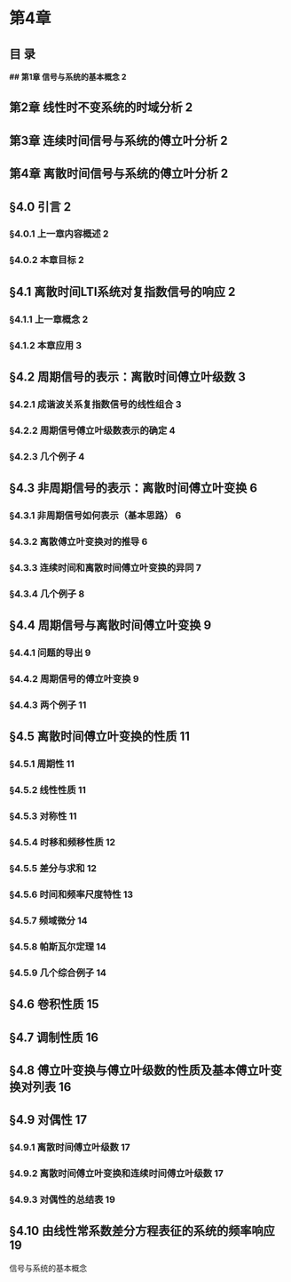# 第4章
## 目      录
**## 第1章 信号与系统的基本概念 2**
## 第2章 线性时不变系统的时域分析 2
## 第3章 连续时间信号与系统的傅立叶分析 2
## 第4章 离散时间信号与系统的傅立叶分析 2
## §4.0 引言 2
### §4.0.1 上一章内容概述 2
### §4.0.2 本章目标 2
## §4.1 离散时间LTI系统对复指数信号的响应 2
### §4.1.1 上一章概念 2
### §4.1.2 本章应用 3
## §4.2 周期信号的表示：离散时间傅立叶级数 3
### §4.2.1 成谐波关系复指数信号的线性组合 3
### §4.2.2 周期信号傅立叶级数表示的确定 4
### §4.2.3 几个例子 4
## §4.3 非周期信号的表示：离散时间傅立叶变换 6
### §4.3.1 非周期信号如何表示（基本思路） 6
### §4.3.2 离散傅立叶变换对的推导 6
### §4.3.3 连续时间和离散时间傅立叶变换的异同 7
### §4.3.4 几个例子 8
## §4.4 周期信号与离散时间傅立叶变换 9
### §4.4.1 问题的导出 9
### §4.4.2 周期信号的傅立叶变换 9
### §4.4.3 两个例子 11
## §4.5 离散时间傅立叶变换的性质 11
### §4.5.1 周期性 11
### §4.5.2 线性性质 11
### §4.5.3 对称性 11
### §4.5.4 时移和频移性质 12
### §4.5.5 差分与求和 12
### §4.5.6 时间和频率尺度特性 13
### §4.5.7 频域微分 14
### §4.5.8 帕斯瓦尔定理 14
### §4.5.9 几个综合例子 14
## §4.6 卷积性质 15
## §4.7 调制性质 16
## §4.8 傅立叶变换与傅立叶级数的性质及基本傅立叶变换对列表 16
## §4.9 对偶性 17
### §4.9.1 离散时间傅立叶级数 17
### §4.9.2 离散时间傅立叶变换和连续时间傅立叶级数 17
### §4.9.3 对偶性的总结表 19
## §4.10 由线性常系数差分方程表征的系统的频率响应 19
信号与系统的基本概念

